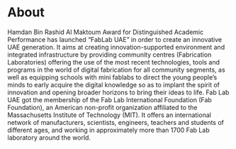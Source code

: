 # About


Hamdan Bin Rashid Al Maktoum Award for Distinguished Academic Performance has launched “FabLab UAE” in order to create an innovative UAE generation. It aims at creating innovation-supported environment and integrated infrastructure by providing community centres (Fabrication Laboratories) offering the use of the most recent technologies, tools and programs in the world of digital fabrication for all community segments, as well as equipping schools with mini fablabs to direct the young people’s minds to early acquire the digital knowledge so as to implant the spirit of innovation and opening broader horizons to bring their ideas to life. Fab Lab UAE got the membership of the Fab Lab International Foundation (Fab Foundation), an American non-profit organization affiliated to the Massachusetts Institute of Technology (MIT). It offers an international network of manufacturers, scientists, engineers, teachers and students of different ages, and working in approximately more than 1700 Fab Lab laboratory around the world.
